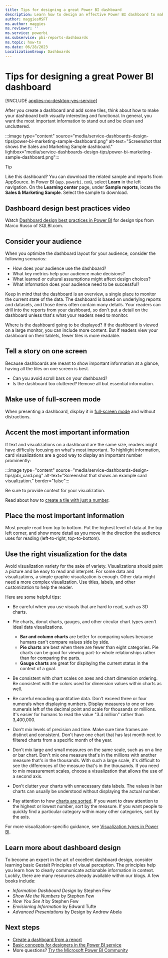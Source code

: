 ```yaml
---
title: Tips for designing a great Power BI dashboard
description: Learn how to design an effective Power BI dashboard to make the most important information stand out.
author: maggiesMSFT
ms.author: maggies
ms.reviewer: ''
ms.service: powerbi
ms.subservice: pbi-reports-dashboards
ms.topic: how-to
ms.date: 06/28/2023
LocalizationGroup: Dashboards
---
```


# Tips for designing a great Power BI dashboard

[!INCLUDE [applies-no-desktop-yes-service](../includes/applies-no-desktop-yes-service.md)]

After you create a dashboard and add some tiles, think about how to make your dashboard both visually interesting and functional. In general, you want the most important information to stand out and be clean and uncluttered.

:::image type="content" source="media/service-dashboards-design-tips/power-bi-marketing-sample-dashboard.png" alt-text="Screenshot that shows the Sales and Marketing Sample dashboard." lightbox="media/service-dashboards-design-tips/power-bi-marketing-sample-dashboard.png":::

> [!TIP]
> Like this dashboard? You can download the related sample and reports from AppSource. In Power BI (`app.powerbi.com`), select **Learn** in the left navigation. On the **Learning center** page, under **Sample reports**, locate the **Sales & Marketing Sample**. Select the sample to download.

## Dashboard design best practices video

Watch [Dashboard design best practices in Power BI](https://www.youtube.com/watch?v=-tdkUYrzrio) for design tips from Marco Russo of SQLBI.com.

## Consider your audience

When you optimize the dashboard layout for your audience, consider the following scenarios:

- How does your audience use the dashboard?
- What key metrics help your audience make decisions?
- What learned or cultural assumptions might affect design choices?
- What information does your audience need to be successful?

Keep in mind that the dashboard is an overview, a single place to monitor the current state of the data. The dashboard is based on underlying reports and datasets, and those items often contain many details. Your readers can drill into the reports from your dashboard, so don't put a detail on the dashboard unless that's what your readers need to monitor.

Where is the dashboard going to be displayed? If the dashboard is viewed on a large monitor, you can include more content. But if readers view your dashboard on their tablets, fewer tiles is more readable.

## Tell a story on one screen

Because dashboards are meant to show important information at a glance, having all the tiles on one screen is best.

- Can you avoid scroll bars on your dashboard?
- Is the dashboard too cluttered? Remove all but essential information.

## Make use of full-screen mode

When presenting a dashboard, display it in [full-screen mode](../consumer/end-user-focus.md) and without distractions.

## Accent the most important information

If text and visualizations on a dashboard are the same size, readers might have difficulty focusing on what's most important. To highlight information, card visualizations are a good way to display an important number prominently:  

:::image type="content" source="media/service-dashboards-design-tips/pbi_card.png" alt-text="Screenshot that shows an example card visualization." border="false":::

Be sure to provide context for your visualization.  

Read about how to [create a tile with just a number](../visuals/power-bi-visualization-card.md).

## Place the most important information

Most people read from top to bottom. Put the highest level of data at the top left corner, and show more detail as you move in the direction the audience uses for reading (left-to-right, top-to-bottom).

## Use the right visualization for the data

Avoid visualization variety for the sake of variety. Visualizations should paint a picture and be easy to read and interpret. For some data and visualizations, a simple graphic visualization is enough. Other data might need a more complex visualization. Use titles, labels, and other customization to help the reader. 

Here are some helpful tips:

- Be careful when you use visuals that are hard to read, such as 3D charts.

- Pie charts, donut charts, gauges, and other circular chart types aren't ideal data visualizations.

   - **Bar and column charts** are better for comparing values because humans can't compare values side by side.
   - **Pie charts** are best when there are fewer than eight categories. Pie charts can be good for viewing part-to-whole relationships rather than for comparing the parts.
   - **Gauge charts** are great for displaying the current status in the context of a goal.

- Be consistent with chart scales on axes and chart dimension ordering. Be consistent with the colors used for dimension values within charts as well.

- Be careful encoding quantitative data. Don't exceed three or four numerals when displaying numbers. Display measures to one or two numerals left of the decimal point and scale for thousands or millions. It's easier for humans to read the value "3.4 million" rather than 3,400,000.

- Don't mix levels of precision and time. Make sure time frames are distinct and consistent. Don't have one chart that has last month next to filtered charts from a specific month of the year.

- Don't mix large and small measures on the same scale, such as on a line or bar chart. Don't mix one measure that's in the millions with another measure that's in the thousands. With such a large scale, it's difficult to see the differences of the measure that's in the thousands. If you need to mix measurement scales, choose a visualization that allows the use of a second axis.

- Don't clutter your charts with unnecessary data labels. The values in bar charts can usually be understood without displaying the actual number.

- Pay attention to how [charts are sorted](../consumer/end-user-change-sort.md). If you want to draw attention to the highest or lowest number, sort by the measure. If you want people to quickly find a particular category within many other categories, sort by the axis.  

For more visualization-specific guidance, see [Visualization types in Power BI](../visuals/power-bi-visualization-types-for-reports-and-q-and-a.md).  

## Learn more about dashboard design

To become an expert in the art of excellent dashboard design, consider learning basic Gestalt Principles of visual perception. The principles help you learn how to clearly communicate actionable information in context. Luckily, there are many resources already available within our blogs. A few books include:

- *Information Dashboard Design* by Stephen Few  
- *Show Me the Numbers* by Stephen Few  
- *Now You See It* by Stephen Few  
- *Envisioning Information* by Edward Tufte  
- *Advanced Presentations* by Design by Andrew Abela

## Next steps

- [Create a dashboard from a report](service-dashboard-create.md)  
- [Basic concepts for designers in the Power BI service](../fundamentals/service-basic-concepts.md)  
- More questions? [Try the Microsoft Power BI Community](https://community.fabric.microsoft.com/t5/Microsoft-Power-BI-Community/ct-p/powerbi)

